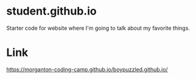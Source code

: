 # student.github.io
Starter code for website where I'm going to talk about my favorite things.

# Link
 https://morganton-coding-camp.github.io/boypuzzled.github.io/
